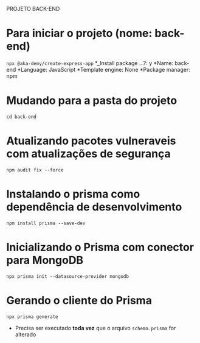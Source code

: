 PROJETO BACK-END

# Para iniciar o projeto (nome: back-end)
`npx @aka-demy/create-express-app`
*_Install package ...?: y
*Name: back-end
*Language: JavaScript
*Template engine: None
*Package manager: npm

# Mudando para a pasta do projeto
`cd back-end`

# Atualizando pacotes vulneraveis com atualizações de segurança
`npm audit fix --force`

# Instalando o prisma como dependência de desenvolvimento
`npm install prisma --save-dev`

# Inicializando o Prisma com conector para MongoDB
`npx prisma init --datasource-provider mongodb`

# Gerando o cliente do Prisma
`npx prisma generate`

* Precisa ser executado **toda vez** que o arquivo `schema.prisma` for alterado


